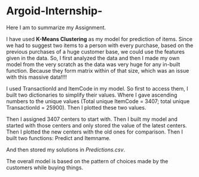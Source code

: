 # Argoid-Internship-
Here I am to summarize my Assignment.

I have used **K-Means Clustering** as my model for prediction of items.
Since we had to suggest two items to a person with every purchase, based on the previous purchases of a huge customer base, we could use the features given in the data.
So, I first analyzed the data and then I made my own model from the very scratch as the data was very huge for any in-built function. Because they form matrix within of that size, which was an issue with this massive data!!!!

I used TransactionId and ItemCode in my model. So first to access them, I built two dictionaries to simplify their values. Where I gave ascending numbers to the unique values (Total unique ItemCode = 3407; total unique TransactionId = 25900).
Then I plotted these two values.

Then I assigned 3407 centers to start with. Then I built my model and started with those centers and only stored the value of the latest centers. 
Then I plotted the new centers with the old ones for comparison.
Then I built two functions: Predict and Itemname.


And then stored my solutions in *Predictions.csv*.


The overall model is based on the pattern of choices made by the customers while buying things.
